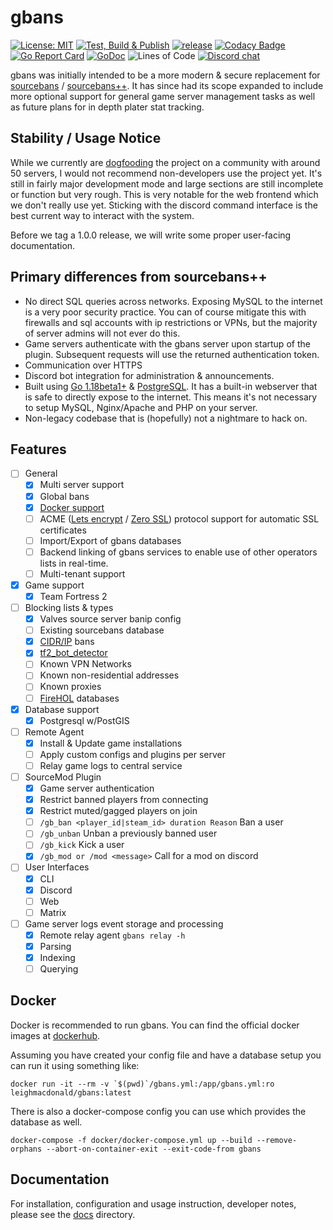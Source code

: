 # gbans

[![License: MIT](https://img.shields.io/badge/License-MIT-yellow.svg)](https://opensource.org/licenses/MIT)
[![Test, Build & Publish](https://github.com/leighmacdonald/gbans/actions/workflows/build.yml/badge.svg?branch=master)](https://github.com/leighmacdonald/gbans/actions/workflows/build.yml)
[![release](https://github.com/leighmacdonald/gbans/actions/workflows/release.yml/badge.svg?event=release)](https://github.com/leighmacdonald/gbans/actions/workflows/release.yml)
[![Codacy Badge](https://api.codacy.com/project/badge/Grade/f06234b0551a49cc8ac111d7b77827b2)](https://www.codacy.com/manual/leighmacdonald/gbans?utm_source=github.com&amp;utm_medium=referral&amp;utm_content=leighmacdonald/gbans&amp;utm_campaign=Badge_Grade)
[![Go Report Card](https://goreportcard.com/badge/github.com/leighmacdonald/gbans)](https://goreportcard.com/report/github.com/leighmacdonald/gbans)
[![GoDoc](https://godoc.org/github.com/leighmacdonald/gbans?status.svg)](https://pkg.go.dev/github.com/leighmacdonald/gbans)
![Lines of Code](https://tokei.rs/b1/github/leighmacdonald/gbans)
[![Discord chat](https://img.shields.io/discord/704508824320475218)](https://discord.gg/YEWed3wY3F)

gbans was initially intended to be a more modern & secure replacement 
for [sourcebans](https://github.com/GameConnect/sourcebansv1) / [sourcebans++](https://sbpp.dev). It has since
had its scope expanded to include more optional support for general game server management tasks as well
as future plans for in depth plater stat tracking.


## Stability / Usage Notice

While we currently are [dogfooding](https://en.wikipedia.org/wiki/Eating_your_own_dog_food) the project on a 
community with around 50 servers, I would not recommend non-developers use the project yet. It's still in fairly 
major development mode and large sections are still incomplete or function but very rough. This is 
very notable for the web frontend which we don't really use yet. Sticking with the discord command interface is the 
best current way to interact with the system.

Before we tag a 1.0.0 release, we will write some proper user-facing documentation.

## Primary differences from sourcebans++

- No direct SQL queries across networks. Exposing MySQL to the internet is a very poor security practice. You can 
of course mitigate this with firewalls and sql accounts with ip restrictions or VPNs, but the majority of 
server admins will not ever do this.
- Game servers authenticate with the gbans server upon startup of the plugin. Subsequent requests will use the returned
authentication token.
- Communication over HTTPS
- Discord bot integration for administration & announcements.
- Built using [Go 1.18beta1+](https://golang.org/) & [PostgreSQL](https://www.postgresql.org/). It has a built-in
  webserver that is safe to directly expose to the internet. This means it's not necessary to setup MySQL, Nginx/Apache
  and PHP on your server.
- Non-legacy codebase that is (hopefully) not a nightmare to hack on.

## Features

- [ ] General
  - [x] Multi server support
  - [x] Global bans
  - [x] [Docker support](https://hub.docker.com/repository/docker/leighmacdonald/gbans)
  - [ ] ACME ([Lets encrypt](https://letsencrypt.org/) / [Zero SSL](https://zerossl.com/)) protocol support for automatic SSL certificates
  - [ ] Import/Export of gbans databases
  - [ ] Backend linking of gbans services to enable use of other operators lists in real-time.
  - [ ] Multi-tenant support
- [x] Game support
   - [x] Team Fortress 2
- [ ] Blocking lists & types 
  - [x] Valves source server banip config 
  - [ ] Existing sourcebans database
  - [x] [CIDR/IP](https://en.wikipedia.org/wiki/Classless_Inter-Domain_Routing) bans
  - [x] [tf2_bot_detector](https://github.com/PazerOP/tf2_bot_detector/blob/master/staging/cfg/playerlist.official.json)
  - [ ] Known VPN Networks
  - [ ] Known non-residential addresses 
  - [ ] Known proxies
  - [ ] [FireHOL](https://github.com/firehol/blocklist-ipsets) databases
- [x] Database support
  - [x] Postgresql w/PostGIS
- [ ] Remote Agent
  - [x] Install & Update game installations
  - [ ] Apply custom configs and plugins per server
  - [ ] Relay game logs to central service
- [ ] SourceMod Plugin
  - [x] Game server authentication
  - [x] Restrict banned players from connecting
  - [x] Restrict muted/gagged players on join
  - [ ] `/gb_ban <player_id|steam_id> duration Reason` Ban a user
  - [ ] `/gb_unban` Unban a previously banned user
  - [ ] `/gb_kick` Kick a user
  - [x] `/gb_mod or /mod <message>` Call for a mod on discord
- [ ] User Interfaces
  - [x] CLI
  - [x] Discord
  - [ ] Web
  - [ ] Matrix
- [ ] Game server logs event storage and processing
  - [x] Remote relay agent `gbans relay -h`
  - [x] Parsing  
  - [x] Indexing 
  - [ ] Querying
    
## Docker

Docker is recommended to run gbans. You can find the official docker images at 
[dockerhub](https://hub.docker.com/repository/docker/leighmacdonald/gbans).

Assuming you have created your config file and have a database setup you can run it using something
like:

    docker run -it --rm -v `$(pwd)`/gbans.yml:/app/gbans.yml:ro leighmacdonald/gbans:latest

There is also a docker-compose config you can use which provides the database as well.

    docker-compose -f docker/docker-compose.yml up --build --remove-orphans --abort-on-container-exit --exit-code-from gbans

## Documentation

For installation, configuration and usage instruction, developer notes, please see the [docs](docs) directory.
